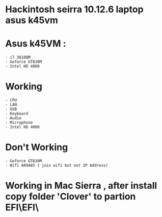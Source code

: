 # Hackintosh seirra 10.12.6 laptop asus k45vm

# Asus k45VM : 
	- i7 3610QM
	- Geforce GT630M
	- Intel HD 4000
# Working
	- CPU 
	- LAN
	- USB
	- Keyboard
	- Audio
	- Microphone
	- Intel HD 4000
# Don't Working
	- Geforce GT630M
	- Wifi AR9485 ( join wifi but not IP Address)

# Working in Mac Sierra , after install copy folder 'Clover' to partion EFI\EFI\